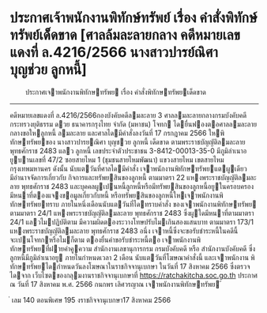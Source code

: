 
# ประกาศเจ้าพนักงานพิทักษ์ทรัพย์ เรื่อง คำสั่งพิทักษ์ทรัพย์เด็ดขาด [ศาลล้มละลายกลาง คดีหมายเลขแดงที่ ล.4216/2566 นางสาวปารย์ณิศา บุญช่วย ลูกหนี้]
      
      

      
      

 
 
 
 
ประกาศเจาพนักงานพิทักษทรัพย
เรื่อง คําสั่งพิทักษทรัพยเด็ดขาด
__________________________________
คดีหมายเลขแดงที่ ล.4216/2566กองบังคับคดีลมละลาย 3
ศาลลมละลายกลางกรมบังคับคดี 
กระทรวงยุติธรรม
ดวย  ธนาคารกรุงไทย  จํากัด  (มหาชน)  โจทก  ไดยื่นฟองตอศาลลมละลายกลางขอใหลูกหนี้
ลมละลาย  และศาลไดมีคําสั่งลงวันที่  17  กรกฎาคม  2566  ใหพิทักษทรัพยของ  นางสาวปารยณิศา
บุญชวย ลูกหนี้ เด็ดขาด ตามพระราชบัญญัติลมละลาย พุทธศักราช 2483 แลว
ลูกหนี้  เลขประจําตัวประชาชน  3-8412-00013-35-0 มีภูมิลําเนาอยูบานเลขที่  47/2
ซอยสายไหม 1 (ชุมชนสายไหมพัฒนา) แขวงสายไหม เขตสายไหม กรุงเทพมหานคร
ดังนั้น  นับแตวันที่ศาลไดมีคําสั่ง  เจาพนักงานพิทักษทรัพยแตผูเดียว  มีอํานาจจัดการเกี่ยวกับ
กิจการและทรัพยสินของลูกหนี้  ตามมาตรา  22  แหงพระราชบัญญัติลมละลาย  พุทธศักราช  2483
และบุคคลผูเปนหนี้ลูกหนี้หรือมีทรัพยสินของลูกหนี้อยูในครอบครอง   มีหนาที่ตองแจงขอมูลเกี่ยวกับหนี้
หรือทรัพยสินของลูกหนี้ใหเจาพนักงานพิทักษทรัพยทราบ     ภายในหนึ่งเดือนนับแตวันที่ไดทราบคําสั่ง
ของเจาพนักงานพิทักษทรัพย  ตามมาตรา  24/1  แหงพระราชบัญญัติลมละลาย  พุทธศักราช  2483
ซึ่งผูใดมีหนาที่ตามมาตรา  24/1  แลวไมปฏิบัติตาม  มีความผิดตองระวางโทษปรับไมเกินสองแสนบาท
ตามมาตรา 173/1 แหงพระราชบัญญัติลมละลาย พุทธศักราช 2483
อนึ่ง  เจาหนี้ซึ่งจะขอรับชําระหนี้ในคดีนี้  จะเปนโจทกหรือไมก็ตาม  ตองยื่นคําขอรับชําระหนี้ตอ
เจาพนักงานพิทักษทรัพยที่ฝายคําคูความ สํานักงานเลขานุการกรม กรมบังคับคดี หรือ สํานักงานบังคับคดี
ซึ่งลูกหนี้มีภูมิลําเนาอยู  ภายในกําหนดเวลา  2  เดือน  นับแตวันที่โฆษณาคําสั่งนี้  และเจาพนักงาน
พิทักษทรัพยไดกําหนดวันลงโฆษณาในราชกิจจานุเบกษา  ในวันที่  17  สิงหาคม  2566  ซึ่งตรวจไดจาก
เว็บไซตของกลุมงานราชกิจจานุเบกษาที่ https://ratchakitcha.soc.go.th
ประกาศ ณ วันที่ 17 สิงหาคม พ.ศ. 2566
กนกพร เลิศวรญาณ
เจาพนักงานพิทักษทรัพย
้
 
่
เลม   140   ตอนพิเศษ   195    งราชกิจจานุเบกษา17   สิงหาคม   2566